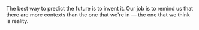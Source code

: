 The best way to predict the future is to invent it.
Our job is to remind us that there are more contexts than the one that we're in — the one that we think is reality.